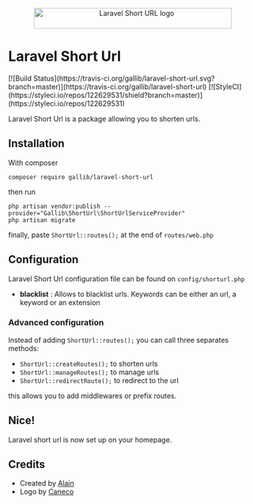 <p align="center">
    <img width="400" height="42" src="https://raw.githubusercontent.com/caneco/laravel-short-url/master/art/logo.png" alt="Laravel Short URL logo" />
</p>

# Laravel Short Url

<p>
    [![Build Status](https://travis-ci.org/gallib/laravel-short-url.svg?branch=master)](https://travis-ci.org/gallib/laravel-short-url)
    [![StyleCI](https://styleci.io/repos/122629531/shield?branch=master)](https://styleci.io/repos/122629531)
</p>

Laravel Short Url is a package allowing you to shorten urls.

## Installation

With composer

```
composer require gallib/laravel-short-url
```

then run

```
php artisan vendor:publish --provider="Gallib\ShortUrl\ShortUrlServiceProvider"
php artisan migrate
```

finally, paste ``` ShortUrl::routes(); ``` at the end of ``` routes/web.php ```

## Configuration

Laravel Short Url configuration file can be found on ``` config/shorturl.php ```

- **blacklist** : Allows to blacklist urls. Keywords can be either an url, a keyword or an extension

### Advanced configuration

Instead of adding ``` ShortUrl::routes(); ``` you can call three separates methods:
- ``` ShortUrl::createRoutes(); ``` to shorten urls
- ``` ShortUrl::manageRoutes(); ``` to manage urls
- ``` ShortUrl::redirectRoute(); ``` to redirect to the url

this allows you to add middlewares or prefix routes.

## Nice!

Laravel short url is now set up on your homepage.

## Credits
- Created by [Alain](https://twitter.com/gallib_net)
- Logo by [Caneco](https://twitter.com/caneco)
